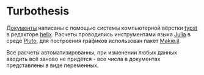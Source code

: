 # Turbothesis

[Документы](https://github.com/ArtemChandragupta/Turbothesis) написаны с помощью системы компьютерной вёрстки [typst](https://typst.app/) в редакторе [helix](https://helix-editor.com/). Расчеты проводились инструментами языка [Julia](https://julialang.org/) в среде [Pluto](https://plutojl.org/), для построения графиков использован пакет [Makie.jl](https://docs.makie.org/stable/).

Все расчеты автоматизированны, при изменении любых данных вводить всё заново не придётся - все числа в документах представлены в виде переменных.

